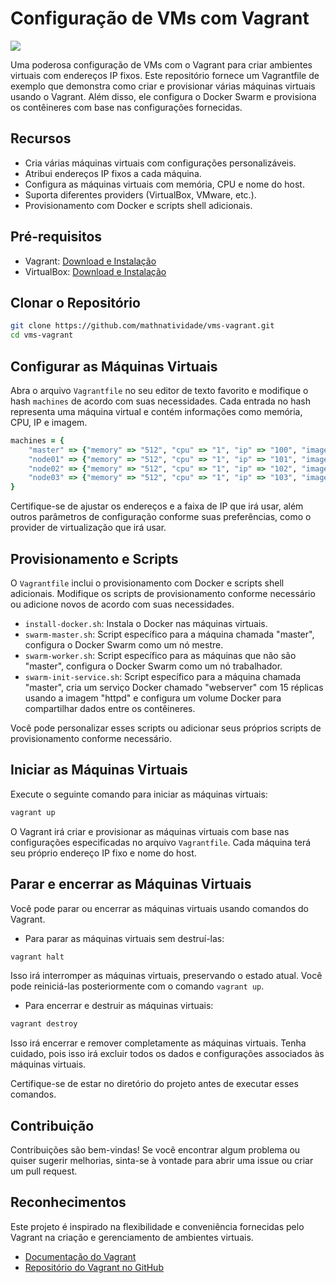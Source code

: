 # Configuração de VMs com Vagrant

[<img src="https://img.shields.io/badge/linkedin-%230077B5.svg?&style=for-the-badge&logo=linkedin&logoColor=white" />](https://www.linkedin.com/in/matheusnatividade/)

Uma poderosa configuração de VMs com o Vagrant para criar ambientes virtuais com endereços IP fixos. Este repositório fornece um Vagrantfile de exemplo que demonstra como criar e provisionar várias máquinas virtuais usando o Vagrant. Além disso, ele configura o Docker Swarm e provisiona os contêineres com base nas configurações fornecidas.

## Recursos

- Cria várias máquinas virtuais com configurações personalizáveis.
- Atribui endereços IP fixos a cada máquina.
- Configura as máquinas virtuais com memória, CPU e nome do host.
- Suporta diferentes providers (VirtualBox, VMware, etc.).
- Provisionamento com Docker e scripts shell adicionais.

## Pré-requisitos

- Vagrant: [Download e Instalação](https://www.vagrantup.com/downloads)
- VirtualBox: [Download e Instalação](https://www.virtualbox.org/wiki/Downloads)

## Clonar o Repositório

```bash
git clone https://github.com/mathnatividade/vms-vagrant.git
cd vms-vagrant
```

## Configurar as Máquinas Virtuais

Abra o arquivo `Vagrantfile` no seu editor de texto favorito e modifique o hash `machines` de acordo com suas necessidades. Cada entrada no hash representa uma máquina virtual e contém informações como memória, CPU, IP e imagem.

```ruby
machines = {
    "master" => {"memory" => "512", "cpu" => "1", "ip" => "100", "image" => "bento/ubuntu-22.04"},
    "node01" => {"memory" => "512", "cpu" => "1", "ip" => "101", "image" => "bento/ubuntu-22.04"},
    "node02" => {"memory" => "512", "cpu" => "1", "ip" => "102", "image" => "bento/ubuntu-22.04"},
    "node03" => {"memory" => "512", "cpu" => "1", "ip" => "103", "image" => "bento/ubuntu-22.04"}
}
```

Certifique-se de ajustar os endereços e a faixa de IP que irá usar, além outros parâmetros de configuração conforme suas preferências, como o provider de virtualização que irá usar.

## Provisionamento e Scripts

O `Vagrantfile` inclui o provisionamento com Docker e scripts shell adicionais. Modifique os scripts de provisionamento conforme necessário ou adicione novos de acordo com suas necessidades.

- `install-docker.sh`: Instala o Docker nas máquinas virtuais.
- `swarm-master.sh`: Script específico para a máquina chamada "master", configura o Docker Swarm como um nó mestre.
- `swarm-worker.sh`: Script específico para as máquinas que não são "master", configura o Docker Swarm como um nó trabalhador.
- `swarm-init-service.sh`: Script específico para a máquina chamada "master", cria um serviço Docker chamado "webserver" com 15 réplicas usando a imagem "httpd" e configura um volume Docker para compartilhar dados entre os contêineres.

Você pode personalizar esses scripts ou adicionar seus próprios scripts de provisionamento conforme necessário.

## Iniciar as Máquinas Virtuais

Execute o seguinte comando para iniciar as máquinas virtuais:

```bash
vagrant up
```

O Vagrant irá criar e provisionar as máquinas virtuais com base nas configurações especificadas no arquivo `Vagrantfile`. Cada máquina terá seu próprio endereço IP fixo e nome do host.

## Parar e encerrar as Máquinas Virtuais

Você pode parar ou encerrar as máquinas virtuais usando comandos do Vagrant.

- Para parar as máquinas virtuais sem destruí-las:

```bash
vagrant halt
```

Isso irá interromper as máquinas virtuais, preservando o estado atual. Você pode reiniciá-las posteriormente com o comando `vagrant up`.

- Para encerrar e destruir as máquinas virtuais:

```bash
vagrant destroy
```

Isso irá encerrar e remover completamente as máquinas virtuais. Tenha cuidado, pois isso irá excluir todos os dados e configurações associados às máquinas virtuais.

Certifique-se de estar no diretório do projeto antes de executar esses comandos.

## Contribuição

Contribuições são bem-vindas! Se você encontrar algum problema ou quiser sugerir melhorias, sinta-se à vontade para abrir uma issue ou criar um pull request.

## Reconhecimentos

Este projeto é inspirado na flexibilidade e conveniência fornecidas pelo Vagrant na criação e gerenciamento de ambientes virtuais.

- [Documentação do Vagrant](https://www.vagrantup.com/docs)
- [Repositório do Vagrant no GitHub](https://github.com/hashicorp/vagrant)
